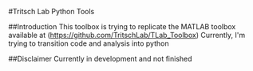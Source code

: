 #Tritsch Lab Python Tools

##Introduction
This toolbox is trying to replicate the MATLAB toolbox available at (https://github.com/TritschLab/TLab_Toolbox)
Currently, I'm trying to transition code and analysis into python

##Disclaimer
Currently in development and not finished

